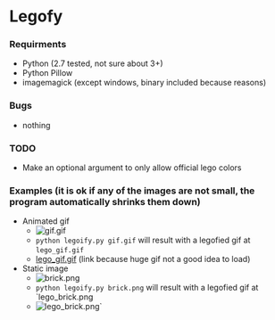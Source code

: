 # Legofy

### Requirments
* Python (2.7 tested, not sure about 3+)
* Python Pillow
* imagemagick (except windows, binary included because reasons)

### Bugs
* nothing

### TODO
* Make an optional argument to only allow official lego colors

### Examples (it is ok if any of the images are not small, the program automatically shrinks them down)
* Animated gif 
  * ![gif.gif](https://github.com/JuanPotato/Legofy/raw/master/gif.gif)
  * `python legoify.py gif.gif` will result with a legofied gif at `lego_gif.gif`
  * [lego_gif.gif](https://github.com/JuanPotato/Legofy/raw/master/lego_gif.gif) (link because huge gif not a good idea to load)
* Static image
  * ![brick.png](https://github.com/JuanPotato/Legofy/raw/master/brick.png)
  * `python legoify.py brick.png` will result with a legofied gif at `lego_brick.png
  * ![lego_brick.png](https://github.com/JuanPotato/Legofy/raw/master/lego_brick.png)`
